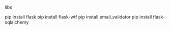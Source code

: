 libs 

pip install flask
pip install flask-wtf
pip install email_validator
pip install flask-sqlalchemy
